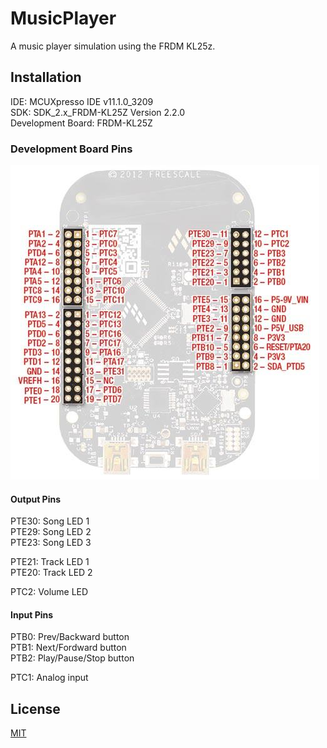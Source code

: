 # MusicPlayer
A music player simulation using the FRDM KL25z.

## Installation

IDE: MCUXpresso IDE v11.1.0_3209  
SDK: SDK_2.x_FRDM-KL25Z Version 2.2.0  
Development Board: FRDM-KL25Z  

### Development Board Pins

![Board Pins](/misc/board.jpg)  
 
#### Output Pins  

PTE30: Song LED 1  
PTE29: Song LED 2  
PTE23: Song LED 3  
  
PTE21: Track LED 1  
PTE20: Track LED 2  
  
PTC2: Volume LED  
  
#### Input Pins  
  
PTB0: Prev/Backward button  
PTB1: Next/Fordward button  
PTB2: Play/Pause/Stop button  
  
PTC1: Analog input  

## License
[MIT](https://choosealicense.com/licenses/mit/)
